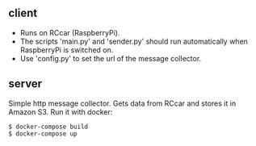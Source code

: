 ## client
- Runs on RCcar (RaspberryPi).
- The scripts 'main.py' and 'sender.py' should run automatically when RaspberryPi is switched on.
- Use 'config.py' to set the url of the message collector.

## server
Simple http message collector. Gets data from RCcar and stores it in Amazon S3. Run it with docker:

```
$ docker-compose build
$ docker-compose up
```
